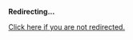 <!DOCTYPE html>
<html>
<head>
<title>Redirecting...</title>
<link rel="canonical" href="http://home.jle0.com:4111/entry/the-hamster-hotel-an-introduction-to-control-theory-2.html.md"/>
<meta http-equiv="content-type" content="text/html; charset=utf-8" />
<script>
(function(i,s,o,g,r,a,m){i['GoogleAnalyticsObject']=r;i[r]=i[r]||function(){
(i[r].q=i[r].q||[]).push(arguments)},i[r].l=1*new Date();a=s.createElement(o),
m=s.getElementsByTagName(o)[0];a.async=1;a.src=g;m.parentNode.insertBefore(a,m)
})(window,document,'script','//www.google-analytics.com/analytics.js','ga');
ga('create', { trackingId: 'UA-443711-7', cookieDomain: 'jle0.com', redirect: 'http://home.jle0.com:4111/entry/the-hamster-hotel-an-introduction-to-control-theory-2.html.md'});
ga('send', { hitType: 'pageview', hitCallback: function() { document.location.href = 'http://home.jle0.com:4111/entry/the-hamster-hotel-an-introduction-to-control-theory-2.html.md'; } });
</script>
</head>
<body>
  <p><strong>Redirecting...</strong></p>
  <p><a href='http://home.jle0.com:4111/entry/the-hamster-hotel-an-introduction-to-control-theory-2.html.md'>Click here if you are not redirected.</a></p>
  <script>
    setTimeout(function() { document.location.href = 'http://home.jle0.com:4111/entry/the-hamster-hotel-an-introduction-to-control-theory-2.html.md'; }, 1000);
  </script>
</body>
</html>
